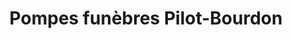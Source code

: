---
title: "Pompes funèbres Pilot-Bourdon"
url: /tullins/pompes-funebres-pilot-bourdon/
shop: directeurs de funérailles
---